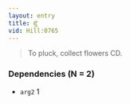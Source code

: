 ```yaml
---
layout: entry
title: ཐུ་
vid: Hill:0765
---
```

> To pluck, collect flowers CD.
### Dependencies (N = 2)
* `arg2` 1
